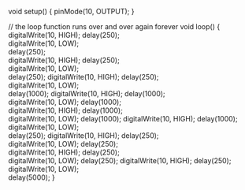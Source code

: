 void setup() {
  pinMode(10, OUTPUT);
}

// the loop function runs over and over again forever
void loop() {
  digitalWrite(10, HIGH); 
  delay(250);                     
  digitalWrite(10, LOW);  
  delay(250);               
  digitalWrite(10, HIGH); 
  delay(250);    
  digitalWrite(10, LOW);  
  delay(250); 
  digitalWrite(10, HIGH); 
  delay(250);    
  digitalWrite(10, LOW);  
  delay(1000); 
  digitalWrite(10, HIGH); 
  delay(1000);                    
  digitalWrite(10, LOW); 
  delay(1000);             
  digitalWrite(10, HIGH); 
  delay(1000);    
  digitalWrite(10, LOW); 
  delay(1000); 
  digitalWrite(10, HIGH);
  delay(1000);    
  digitalWrite(10, LOW);  
  delay(250);
  digitalWrite(10, HIGH); 
  delay(250);                  
  digitalWrite(10, LOW); 
  delay(250);     
  digitalWrite(10, HIGH); 
  delay(250);    
  digitalWrite(10, LOW);
  delay(250); 
  digitalWrite(10, HIGH); 
  delay(250);    
  digitalWrite(10, LOW);  
  delay(5000);
}
